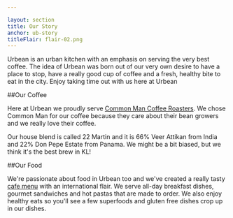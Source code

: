```yaml
---

layout: section
title: Our Story
anchor: ub-story
titleFlair: flair-02.png
---
```

Urbean is an urban kitchen with an emphasis on serving the very best coffee.  The idea of Urbean was born out of our very own desire to have a place to stop, have a really good cup of coffee and a fresh, healthy bite to eat in the city. Enjoy taking time out with us here at Urbean 

##Our Coffee 

Here at Urbean we proudly serve <a target="_blank" href="http://www.commonmancoffeeroasters.com/">Common Man Coffee Roasters</a>.
We chose Common Man for our coffee because they care about their bean growers and we really love their coffee. 
 
Our house blend is called 22 Martin and it is 66% Veer Attikan from India and 22% Don Pepe Estate from Panama.  We might be a bit biased, but we think it's the best brew in KL! 

##Our Food

We're passionate about food in Urbean too and we've created a really tasty <a href="#ub-menu">cafe menu</a> with an international flair. We serve all-day breakfast dishes, gourmet sandwiches and hot pastas that are made to order. We also enjoy healthy eats so you'll see a few superfoods and gluten free dishes crop up in our dishes.